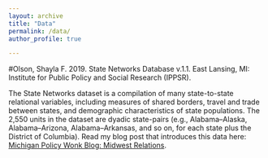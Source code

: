 ```yaml
---
layout: archive
title: "Data"
permalink: /data/
author_profile: true

---
```



#Olson, Shayla F. 2019. State Networks Database v.1.1. East Lansing, MI: Institute for Public Policy and Social Research (IPPSR).

The State Networks dataset is a compilation of many state-to-state relational variables, including measures of shared borders, travel and trade between states, and demographic characteristics of state populations. The 2,550 units in the dataset are dyadic state-pairs (e.g., Alabama–Alaska, Alabama–Arizona, Alabama–Arkansas, and so on, for each state plus the District of Columbia). Read my blog post that introduces this data here: [Michigan Policy Wonk Blog: Midwest Relations](http://ippsr.msu.edu/public-policy/michigan-wonk-blog/midwest-relations).
